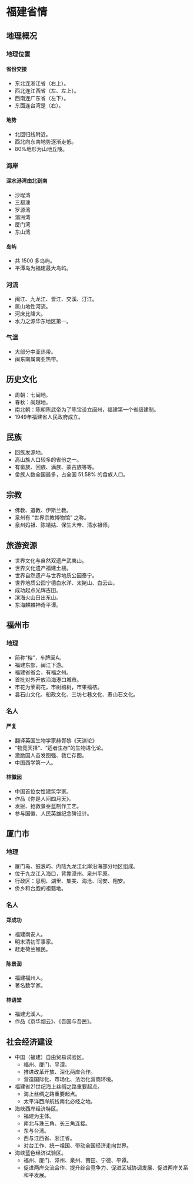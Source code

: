 # 福建省情

## 地理概况

### 地理位置

#### 省份交接

* 东北连浙江省（右上）。
* 西北连江西省（左、左上）。
* 西南连广东省（左下）。
* 东面连台湾是（右）。

#### 地势

* 北回归线附近。
* 西北向东南地势逐渐走低。
* 80%地形为山地丘陵。

### 海岸

#### 深水港湾由北到南

* 沙埕湾
* 三都澳
* 罗源湾
* 湄洲湾
* 厦门湾
* 东山湾

#### 岛屿

* 共 1500 多岛屿。
* 平潭岛为福建最大岛屿。

### 河流

* 闽江、九龙江、晋江、交溪、汀江。
* 属山地性河流。
* 河床比降大。
* 水力之源华东地区第一。

### 气温

* 大部分中亚热带。
* 闽东南属南亚热带。

## 历史文化

* 周朝：七闽地。
* 春秋：闽越地。
* 南北朝：陈朝陈武帝为了陈宝设立闽州，福建第一个省级建制。
* 1949年福建省人民政府成立。

## 民族

* 回族发源地。
* 高山族人口较多的省份之一。
* 有畲族、回族、满族、蒙古族等等。
* 畲族人数全国最多，占全国 51.58% 的畲族人口。

## 宗教

* 佛教、道教、伊斯兰教。
* 泉州有 “世界宗教博物馆” 之称。
* 泉州妈祖、陈靖姑、保生大帝、清水祖师。

## 旅游资源

* 世界文化与自然双遗产武夷山。
* 世界文化遗产福建土楼。
* 世界自然遗产与世界地质公园泰宁。
* 世界地质公园宁德白水洋、太姥山、白云山。
* 成功起点光辉古田。
* 滨海火山日出东山。
* 东海麒麟神奇平谭。

## 福州市

### 地理

* 简称“榕”，车牌闽A。
* 福建东部，闽江下游。
* 福建省省会，有福之州。
* 首批对外开放沿海港口城市。
* 市花为茉莉花，市树榕树，市果福桔。
* 昙石山文化、船政文化、三坊七巷文化、寿山石文化。

### 名人

#### 严复

* 翻译英国生物学家赫胥黎《天演论》
* “物竞天择”、“适者生存”的生物进化论。
* 激励国人奋发图强、救亡存图。
* 中国西学第一人。

#### 林徽因

* 中国首位女性建筑学家。
* 作品《你是人间四月天》。
* 发掘、抢救景泰蓝制作工艺。
* 参与国徽、人民英雄纪念碑设计。

## 厦门市

### 地理

* 厦门岛、鼓浪屿、内陆九龙江北岸沿海部分地区组成。
* 位于九龙江入海口，背靠漳州、泉州平原。
* 行政区：思明、湖里、集美、海沧、同安、翔安。
* 侨乡和台胞的祖籍地。

### 名人

#### 郑成功

* 福建南安人。
* 明末清初军事家。
* 赶走荷兰殖民。

#### 陈景润

* 福建福州人。
* 著名数学家。

#### 林语堂

* 福建尤溪人。
* 作品《京华烟云》、《吾国与吾民》。

## 社会经济建设

* 中国（福建）自由贸易试验区。
  * 福州、厦门、平谭。
  * 推进改革开放、深化两岸合作。
  * 营造国际化、市场化、法治化营商环境。
* 福建省21世纪海上丝绸之路重要起点。
  * 海上丝绸之路重要起点。
  * 太平洋西岸航线南北必经之地。
* 海峡西岸经济特区。
  * 福建为主体。
  * 南北与珠三角、长三角连接。
  * 东与台湾。
  * 西与江西省、浙江省。
  * 对台工作、统一祖国、带动全国经济走向世界。
* 海峡蓝色经济试验区。
  * 福州、厦门、漳州、泉州、莆田、宁德、平谭。
  * 促进两岸交流合作、提升综合竞争力、促进区域协调发展、促进两岸关系和平发展。